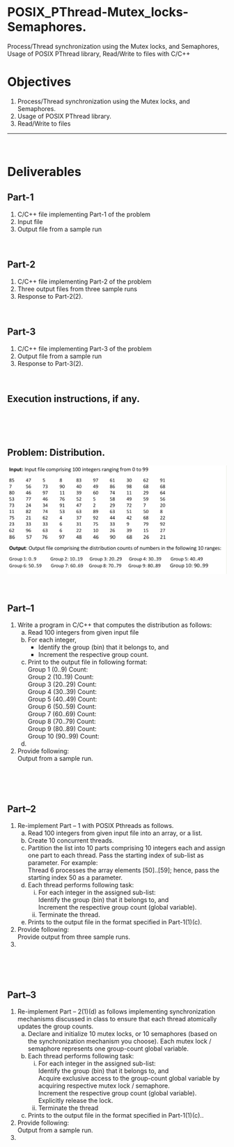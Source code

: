 # POSIX_PThread-Mutex_locks-Semaphores.
Process/Thread synchronization using the Mutex locks, and Semaphores, Usage of POSIX PThread library, Read/Write to files with C/C++

<h1> Objectives </h1>
<ol>
<li> Process/Thread synchronization using the Mutex locks, and Semaphores.  </li>
<li>  Usage of POSIX PThread library. </li>
<li> Read/Write to files  </li>
</ol>

<hr/>
<br/>

<h1> Deliverables </h1>
<h2> Part-1 </h2>
<ol>
<li> C/C++ file implementing Part-1 of the problem </li>
<li>  Input file </li>
<li> Output file from a sample run  </li>
</ol>
<br/>

<h2> Part-2 </h2>
<ol>
<li> C/C++ file implementing Part-2 of the problem </li>
<li>  Three output files from three sample runs </li>
<li> Response to Part-2(2). </li>
</ol>
<br/>

<h2> Part-3 </h2>
<ol>
<li> C/C++ file implementing Part-3 of the problem </li>
<li> Output file from a sample run </li>
<li> Response to Part-3(2).  </li>
</ol>
<br/>

<h2> Execution instructions, if any. </h2>
<br/>
<br/>
<br/>

<h2> Problem: Distribution. </h2>
<img src="problem dist.png">
<br/>
<br/>
<br/>

<h2> Part–1 </h2>
<ol>
<li>Write a program in C/C++ that computes the distribution as follows:
    <ol type="a">
        <li>Read 100 integers from given input file </li>
        <li> For each integer,
            <ul>
                <li> Identify the group (bin) that it belongs to, and </li> 
                <li> Increment the respective group count.</li>
            </ul>
        </li>
        <li> Print to the output file in following format:
            <br/>
            Group 1 (0..9) Count:
            <br/>
            Group 2 (10..19) Count:
            <br/>
            Group 3 (20..29) Count:
            <br/>
            Group 4 (30..39) Count:
            <br/>
            Group 5 (40..49) Count:
            <br/>
            Group 6 (50..59) Count:
            <br/>
            Group 7 (60..69) Count:
            <br/>
            Group 8 (70..79) Count:
            <br/>
            Group 9 (80..89) Count:
            <br/>
            Group 10 (90..99) Count:   
            <br/>     
        </li>
        <li> </li>
    </ol>    
 </li>
<li> Provide following:
<br/>  
Output from a sample run.
<br/>  
</li>
</ol>
<br/>
<br/>
<br/>

<h2> Part–2 </h2>
<ol>
<li> Re-implement Part – 1 with POSIX Pthreads as follows. 
    <ol type="a">
        <li> Read 100 integers from given input file into an array, or a list.</li>
        <li> Create 10 concurrent threads.</li>
        <li>Partition the list into 10 parts comprising 10 integers each and assign one part to each thread. Pass the starting index of sub-list as parameter. For example:
            <br/>
            Thread 6 processes the array elements [50]..[59]; hence, pass the starting
            index 50 as a parameter.
        </li>
        <li>Each thread performs following task:
            <ol type="i">
                <li> For each integer in the assigned sub-list:
                    <br/>
                        Identify the group (bin) that it belongs to, and
                    <br/>
                        Increment the respective group count (global variable).
                </li>
                <li>Terminate the thread. </li>
            </ol>
         </li>
        <li>Prints to the output file in the format specified in Part-1(1)(c). </li>
    </ol>
</li>
<li> Provide following:
<br/>
Provide output from three sample runs.
</li>
<li> </li>
</ol>
<br/>
<br/>
<br/>

<h2> Part–3 </h2>
<ol>
<li> Re-implement Part – 2(1)(d) as follows implementing synchronization mechanisms
    discussed in class to ensure that each thread atomically updates the group counts. 
    <ol type="a">
        <li> Declare and initialize 10 mutex locks, or 10 semaphores (based on the
            synchronization mechanism you choose). Each mutex lock / semaphore
            represents one group-count global variable.</li>
        <li>Each thread performs following task:
            <ol type="i">
                <li> For each integer in the assigned sub-list:
                <br/>
                        Identify the group (bin) that it belongs to, and
                <br/>
                        Acquire exclusive access to the group-count global variable by
                        acquiring respective mutex lock / semaphore.
                <br/>
                    Increment the respective group count (global variable).
                <br/>
                    Explicitly release the lock.
                <br/>
                </li>
                <li>Terminate the thread</li>
            </ol>
         </li>
        <li>Prints to the output file in the format specified in Part-1(1)(c).. </li>
    </ol>
</li>
<li> Provide following:
<br/>
Output from a sample run.
</li>
<li> </li>
</ol>
<br/>
<br/>
<br/>
